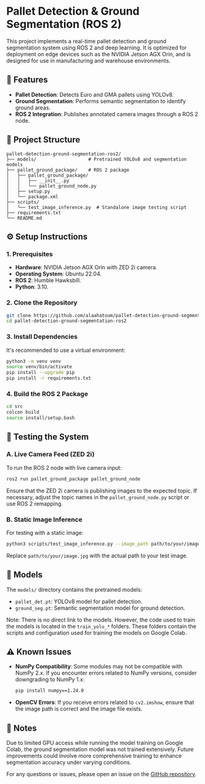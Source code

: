 
# Pallet Detection & Ground Segmentation (ROS 2)

This project implements a real-time pallet detection and ground segmentation system using ROS 2 and deep learning. It is optimized for deployment on edge devices such as the NVIDIA Jetson AGX Orin, and is designed for use in manufacturing and warehouse environments.

## 🚀 Features

- **Pallet Detection**: Detects Euro and GMA pallets using YOLOv8.
- **Ground Segmentation**: Performs semantic segmentation to identify ground areas.
- **ROS 2 Integration**: Publishes annotated camera images through a ROS 2 node.

## 📁 Project Structure

```
pallet-detection-ground-segmentation-ros2/
├── models/                   # Pretrained YOLOv8 and segmentation models
├── pallet_ground_package/    # ROS 2 package
│   ├── pallet_ground_package/
│   │   ├── __init__.py
│   │   └── pallet_ground_node.py
│   ├── setup.py
│   └── package.xml
├── scripts/
│   └── test_image_inference.py  # Standalone image testing script
├── requirements.txt
└── README.md
```

## ⚙️ Setup Instructions

### 1. Prerequisites

- **Hardware**: NVIDIA Jetson AGX Orin with ZED 2i camera.
- **Operating System**: Ubuntu 22.04.
- **ROS 2**: Humble Hawksbill.
- **Python**: 3.10.

### 2. Clone the Repository

```bash
git clone https://github.com/alaahatoum/pallet-detection-ground-segmentation-ros2.git
cd pallet-detection-ground-segmentation-ros2
```

### 3. Install Dependencies

It's recommended to use a virtual environment:

```bash
python3 -m venv venv
source venv/bin/activate
pip install --upgrade pip
pip install -r requirements.txt
```

### 4. Build the ROS 2 Package

```bash
cd src
colcon build
source install/setup.bash
```

## 🧪 Testing the System

### A. Live Camera Feed (ZED 2i)

To run the ROS 2 node with live camera input:

```bash
ros2 run pallet_ground_package pallet_ground_node
```

Ensure that the ZED 2i camera is publishing images to the expected topic. If necessary, adjust the topic names in the `pallet_ground_node.py` script or use ROS 2 remapping.

### B. Static Image Inference

For testing with a static image:

```bash
python3 scripts/test_image_inference.py --image_path path/to/your/image.jpg
```

Replace `path/to/your/image.jpg` with the actual path to your test image.

## 🧠 Models

The `models/` directory contains the pretrained models:

- `pallet_det.pt`: YOLOv8 model for pallet detection.
- `ground_seg.pt`: Semantic segmentation model for ground detection.

Note: There is no direct link to the models. However, the code used to train the models is located in the `train_yolo_*` folders. These folders contain the scripts and configuration used for training the models on Google Colab.

## ⚠️ Known Issues

- **NumPy Compatibility**: Some modules may not be compatible with NumPy 2.x. If you encounter errors related to NumPy versions, consider downgrading to NumPy 1.x:

  ```bash
  pip install numpy==1.24.0
  ```

- **OpenCV Errors**: If you receive errors related to `cv2.imshow`, ensure that the image path is correct and the image file exists.

## 📌 Notes

Due to limited GPU access while running the model training on Google Colab, the ground segmentation model was not trained extensively. Future improvements could involve more comprehensive training to enhance segmentation accuracy under varying conditions.


For any questions or issues, please open an issue on the [GitHub repository](https://github.com/alaahatoum/pallet-detection-ground-segmentation-ros2/issues).